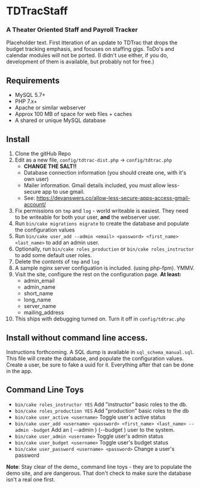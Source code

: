 # TDTracStaff

### A Theater Oriented Staff and Payroll Tracker
Placeholder text.  First itteration of an update to TDTrac that drops the budget tracking emphasis, and focuses on staffing gigs. ToDo's and calendar modules will not be ported. (I didn't use either, if you do, development of them is available, but probably not for free.)


## Requirements
 * MySQL 5.7+
 * PHP 7.x+
 * Apache or similar webserver
 * Approx 100 MB of space for web files + caches 
 * A shared or unique MySQL database


## Install

 1. Clone the gitHub Repo
 2. Edit as a new file, ```config/tdtrac-dist.php``` -> ```config/tdtrac.php```
    * __CHANGE THE SALT!!__
    * Database connection information (you should create one, with it's own user)
    * Mailer information.  Gmail details included, you must allow less-secure app to use gmail.
    * See: https://devanswers.co/allow-less-secure-apps-access-gmail-account/
 3. Fix permissions on ```tmp``` and ```log``` - world writeable is easiest.  They need to be writeable for both your user, **and** the webserver user.
 4. Run ```bin/cake migrations migrate``` to create the database and populate the configuration values
 5. Run ```bin/cake user_add --admin <email> <password> <first_name> <last_name>``` to add an admin user.
 6. Optionally, run ```bin/cake roles_production``` or ```bin/cake roles_instructor``` to add some default user roles.
 7. Delete the _contents_ of ```tmp``` and ```log```
 8. A sample nginx server configuation is included. (using php-fpm).  YMMV.
 9. Visit the site, configure the rest on the configuration page. __At least:__
    * admin_email
    * admin_name
    * short_name
    * long_name
    * server_name
    * mailing_address
 10. This ships with debugging turned on.  Turn it off in ```config/tdtrac.php```

## Install without command line access.

Instructions forthcoming. A SQL dump is available in ```sql_schema_manual.sql```.  This file will create the database, and populate the configuration values. Create a user, be sure to fake a uuid for it. Everything after that can be done in the app.

## Command Line Toys

 - ```bin/cake roles_instructor YES``` Add "instructor" basic roles to the db.
 - ```bin/cake roles_production YES``` Add "production" basic roles to the db
 - ```bin/cake user_active <username>``` Toggle user's active status
 - ```bin/cake user_add <username> <password> <first_name> <last_name> --admin -budget``` Add an ( --admin ) (--budget ) user to the system. 
 - ```bin/cake user_admin <username>``` Toggle user's admin status 
 - ```bin/cake user_budget <username>```  Toggle user's budget status
 - ```bin/cake user_password <username> <password>``` Change a user's password 

**Note**: Stay clear of the demo_ command line toys - they are to populate the demo site, and are dangerous.  That don't check to make sure the database isn't a real one first.

